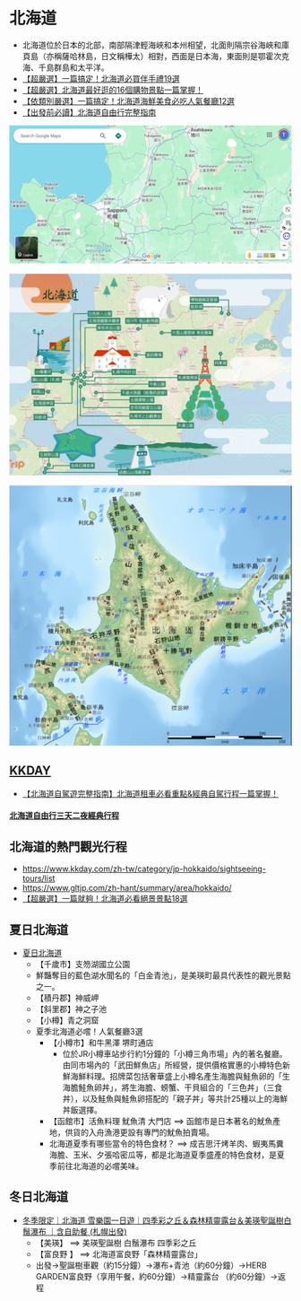 # 北海道
- 北海道位於日本的北部，南部隔津輕海峽和本州相望，北面則隔宗谷海峽和庫頁島（亦稱薩哈林島，日文稱樺太）相對，西面是日本海，東面則是鄂霍次克海、千島群島和太平洋。
- [【超嚴選】一篇搞定！北海道必買伴手禮19選](https://www.gltjp.com/zh-hant/article/item/20589/)
- [【超嚴選】北海道最好逛的16個購物景點一篇掌握！](https://www.gltjp.com/zh-hant/article/item/20775/)
- [【依類別嚴選】一篇搞定！北海道海鮮美食必吃人氣餐廳12選](https://www.gltjp.com/zh-hant/article/item/21039/)
- [【出發前必讀】北海道自由行完整指南](https://www.gltjp.com/zh-hant/article/item/20753/)

![北海道_1.png](北海道_1.png)

![北海道_3.png](北海道_3.png)

![北海道_2.png](北海道_2.png)

## [KKDAY](https://www.kkday.com/zh-tw/category/jp-tokyo/sightseeing-tours/list/?currency=TWD&sort=prec&page=1&count=10)
- [【北海道自駕遊完整指南】北海道租車必看重點&經典自駕行程一篇掌握！](https://www.gltjp.com/zh-hant/article/item/20974/)

#### [北海道自由行三天二夜經典行程](https://www.gltjp.com/zh-hant/article/item/20753/#zh-10-271)

## 北海道的熱門觀光行程
- https://www.kkday.com/zh-tw/category/jp-hokkaido/sightseeing-tours/list
- https://www.gltjp.com/zh-hant/summary/area/hokkaido/
- [【超嚴選】一篇就夠！北海道必看絕景景點18選](https://www.gltjp.com/zh-hant/article/item/20596/)

## 夏日北海道
- [夏日北海道](https://www.gltjp.com/zh-hant/article/item/21058/)
  - 【千歲市】支笏湖國立公園
  - 鮮豔奪目的藍色湖水聞名的「白金青池」，是美瑛町最具代表性的觀光景點之一。
  - 【積丹郡】神威岬
  - 【斜里郡】神之子池
  - 【小樽】青之洞窟
  - 夏季北海道必嚐！人氣餐廳3選
    - 【小樽市】和牛黑澤 堺町通店
      - 位於JR小樽車站步行約1分鐘的「小樽三角市場」內的著名餐廳。由同市場內的「武田鮮魚店」所經營，提供價格實惠的小樽特色新鮮海鮮料理。招牌菜包括奢華盛上小樽名產生海膽與鮭魚卵的「生海膽鮭魚卵丼」，將生海膽、螃蟹、干貝組合的「三色丼」（三食丼），以及鮭魚與鮭魚卵搭配的「親子丼」等共計25種以上的海鮮丼飯選擇。
    - 【函館市】活魚料理 魷魚清 大門店  ==> 函館市是日本著名的魷魚產地，供貨的入舟漁港更設有專門的魷魚拍賣場。
    - 北海道夏季有哪些當令的特色食材？ ==> 成吉思汗烤羊肉、蝦夷馬糞海膽、玉米、夕張哈密瓜等，都是北海道夏季盛產的特色食材，是夏季前往北海道的必嚐美味。

## 冬日北海道
- [冬季限定｜北海道 雪樂園一日遊｜四季彩之丘＆森林精靈露台＆美瑛聖誕樹白鬚瀑布 ｜含自助餐 (札幌出發)](https://www.kkday.com/zh-tw/product/247083)
  - 【美瑛】 ==> 美瑛聖誕樹   白鬚瀑布   四季彩之丘
  - 【富良野 】 ==> 北海道富良野「森林精靈露台」
  - 出發→聖誕樹車觀（約15分鐘）→瀑布+青池（約60分鐘）→HERB GARDEN富良野（享用午餐，約60分鐘）→精靈露台 （約60分鐘）→返程
